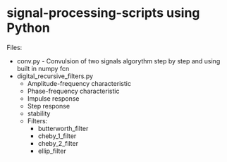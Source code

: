 # signal-processing-scripts using Python

Files: 
* conv.py - Convulsion of two signals algorythm step by step and using built in numpy fcn
* digital_recursive_filters.py
    * Amplitude-frequency characteristic
    * Phase-frequency characteristic
    * Impulse response
    * Step response
    * stability
    * Filters:
        * butterworth_filter
        * cheby_1_filter
        * cheby_2_filter
        * ellip_filter


